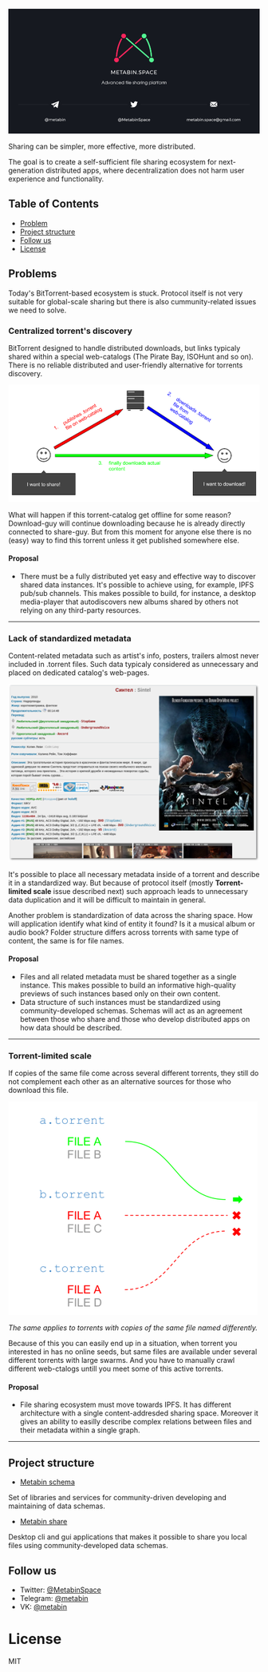 ![](/_banner.png)

Sharing can be simpler, more effective, more distributed.

The goal is to create a self-sufficient file sharing ecosystem for next-generation distributed apps, where decentralization does not harm user experience and functionality.

## Table of Contents

- [Problem](#problem)
- [Project structure](#project-structure)
- [Follow us](#follow-us)
- [License](#license)

## Problems

Today's BitTorrent-based ecosystem is stuck. Protocol itself is not very suitable for global-scale sharing but there is also cummunity-related issues we need to solve.


### Centralized torrent's discovery
 
BitTorrent designed to handle distributed downloads, but links typicaly shared within a special web-catalogs (The Pirate Bay, ISOHunt and so on). There is no reliable distributed and user-friendly alternative for torrents discovery.

![](/images/torrent-catalogs-dependence.png)

What will happen if this torrent-catalog get offline for some reason? Download-guy will continue downloading because he is already directly connected to share-guy. But from this moment for anyone else there is no (easy) way to find this torrent unless it get published somewhere else.

#### Proposal

- There must be a fully distributed yet easy and effective way to discover shared data instances. It's possible to achieve using, for example, IPFS pub/sub channels. This makes possible to build, for instance, a desktop media-player that autodiscovers new albums shared by others not relying on any third-party resources.

---

### Lack of standardized metadata

Content-related metadata such as artist's info, posters, trailers almost never included in .torrent files. Such data typicaly considered as unnecessary and placed on dedicated catalog's web-pages.

![](/images/lack-of-metadata.png)

It's possible to place all necessary metadata inside of a torrent and describe it in a standardized way. But because of protocol itself (mostly **Torrent-limited scale** issue described next) such approach leads to unnecessary data duplication and it will be difficult to maintain in general.

Another problem is standardization of data across the sharing space. How will application identify what kind of entity it found? Is it a musical album or audio book? Folder structure differs across torrents with same type of content, the same is for file names.

#### Proposal

- Files and all related metadata must be shared together as a single instance. This makes possible to build an informative high-quality previews of such instances based only on their own content.
- Data structure of such instances must be standardized using community-developed schemas. Schemas will act as an agreement between those who share and those who develop distributed apps on how data should be described.

---

### Torrent-limited scale

If copies of the same file come across several different torrents, they still do not complement each other as an alternative sources for those who download this file.

![](/images/torrent-limited-scale.png)

*The same applies to torrents with copies of the same file named differently.*

Because of this you can easily end up in a situation, when torrent you interested in has no online seeds, but same files are available under several different torrents with large swarms. And you have to manually crawl different web-ctalogs untill you meet some of this active torrents.

#### Proposal

-  File sharing ecosystem must move towards IPFS. It has different architecture with a single content-addresded sharing space. Moreover it gives an ability to easilly describe complex relations between files and their metadata within a single graph.

---
 
## Project structure

- [Metabin schema](https://github.com/metabin/metabin-schema)

Set of libraries and services for community-driven developing and maintaining of data schemas.

- [Metabin share](https://github.com/metabin/metabin-client)

Desktop cli and gui applications that makes it possible to share you local files using community-developed data schemas.

## Follow us

- Twitter: [@MetabinSpace](http://twitter.com/MetabinSpace)
- Telegram: [@metabin](http://t.me/metabin)
- VK: [@metabin](http://vk.com/metabin)

# License
MIT
